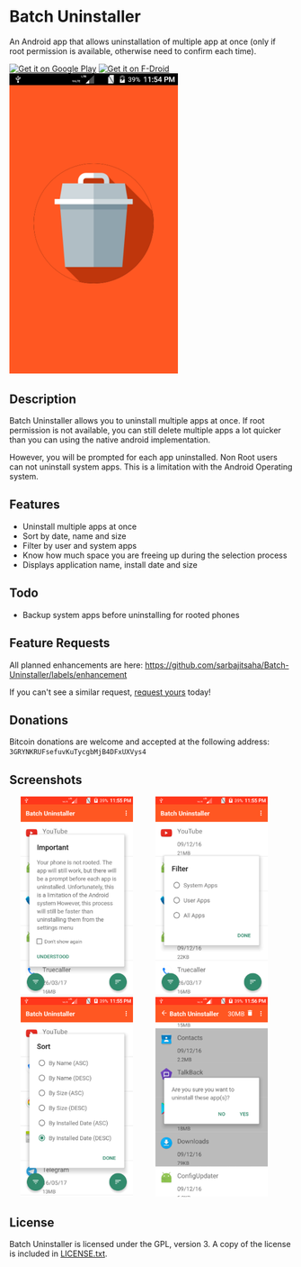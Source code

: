 # Batch Uninstaller
An Android app that allows uninstallation of multiple app at once (only if root permission is available, otherwise need to confirm each time).

<a href="https://play.google.com/store/apps/details?id=com.saha.batchuninstaller" target="_blank">
<img src="https://play.google.com/intl/en_us/badges/images/generic/en-play-badge.png" alt="Get it on Google Play" height="80"/></a>
<a href="https://f-droid.org/packages/com.saha.batchuninstaller/" target="_blank">
<img src="https://f-droid.org/badge/get-it-on.png" alt="Get it on F-Droid" height="80"/></a>

<img src="screenshots/1.png" width="300">

## Description

Batch Uninstaller allows you to uninstall multiple apps at once. If root permission is not available, you can still delete multiple apps a lot quicker than you can using the native android implementation.
 
However, you will be prompted for each app uninstalled. Non Root users can not uninstall system apps. This is a limitation with the Android Operating system.


## Features

* Uninstall multiple apps at once
* Sort by date, name and size
* Filter by user and system apps
* Know how much space you are freeing up during the selection process
* Displays application name, install date and size

## Todo

* Backup system apps before uninstalling for rooted phones

## Feature Requests

All planned enhancements are here: https://github.com/sarbajitsaha/Batch-Uninstaller/labels/enhancement

If you can't see a similar request, [request yours](https://github.com/sarbajitsaha/Batch-Uninstaller/issues/new) today!

## Donations

Bitcoin donations are welcome and accepted at the following address:
`3GRYNKRUFsefuvKuTycgbMjB4DFxUXVys4`

## Screenshots

<!--<img src="screenshots/1.png" width="200" hspace="20" align="left">-->
<img src="screenshots/2.png" width="200" hspace="20" align="left">
<img src="screenshots/3.png" width="200" hspace="20" align="left">
<img src="screenshots/4.png" width="200" hspace="20" align="left">
<img src="screenshots/5.png" width="200" hspace="20">

## License

Batch Uninstaller is licensed under the GPL, version 3. A copy of the license is
included in [LICENSE.txt](LICENSE.txt).
